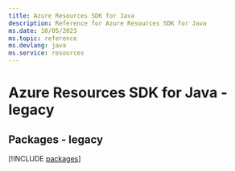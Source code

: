 ```yaml
---
title: Azure Resources SDK for Java
description: Reference for Azure Resources SDK for Java
ms.date: 10/05/2023
ms.topic: reference
ms.devlang: java
ms.service: resources
---
```

# Azure Resources SDK for Java - legacy
## Packages - legacy
[!INCLUDE [packages](resources-index.md)]